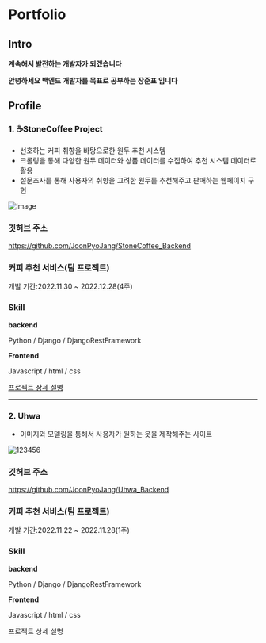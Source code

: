 # Portfolio

## Intro

__계속해서 발전하는 개발자가 되겠습니다__

__안녕하세요 백엔드 개발자를 목표로 공부하는 장준표 입니다__

## Profile

### 1. ☕StoneCoffee Project

- 선호하는 커피 취향을 바탕으로한 원두 추천 시스템
- 크롤링을 통해 다양한 원두 데이터와 상품 데이터를 수집하여 추천 시스템 데이터로 활용
- 설문조사를 통해 사용자의 취향을 고려한 원두를 추천해주고 판매하는 웹페이지 구현

![image](https://user-images.githubusercontent.com/112310580/207893399-c2a49762-b916-4f44-938c-60ef7b71a8ee.png)

### 깃허브 주소

https://github.com/JoonPyoJang/StoneCoffee_Backend

### 커피 추천 서비스(팀 프로젝트)

개발 기간:2022.11.30 ~ 2022.12.28(4주)

### Skill

__backend__

Python / Django / DjangoRestFramework

__Frontend__

Javascript / html / css

[프로젝트 상세 설명](https://github.com/JoonPyoJang/Portfolio/blob/main/project_detail/stone_coffee/stone_coffee.md)

<hr>

### 2. Uhwa

- 이미지와 모델링을 통해서 사용자가 원하는 옷을 제작해주는 사이트 

<img src="https://i.ibb.co/Lttj91M/123456.jpg" alt="123456" border="0">

### 깃허브 주소

https://github.com/JoonPyoJang/Uhwa_Backend

### 커피 추천 서비스(팀 프로젝트)

개발 기간:2022.11.22 ~ 2022.11.28(1주)

### Skill

__backend__

Python / Django / DjangoRestFramework

__Frontend__

Javascript / html / css

프로젝트 상세 설명
